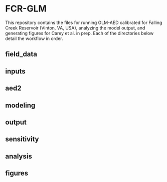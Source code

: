 # FCR-GLM

This repository contains the files for running GLM-AED calibrated for Falling Creek Reservoir (Vinton, VA, USA), analyzing the model output, and generating figures for Carey et al. in prep. Each of the directories below detail the workflow in order.

## field_data
## inputs
## aed2
## modeling
## output
## sensitivity
## analysis
## figures
